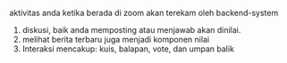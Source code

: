 aktivitas anda ketika berada di zoom akan terekam oleh backend-system

1. diskusi, baik anda memposting atau menjawab akan dinilai.
2. melihat berita terbaru juga menjadi komponen nilai
3. Interaksi mencakup: kuis, balapan, vote, dan umpan balik 